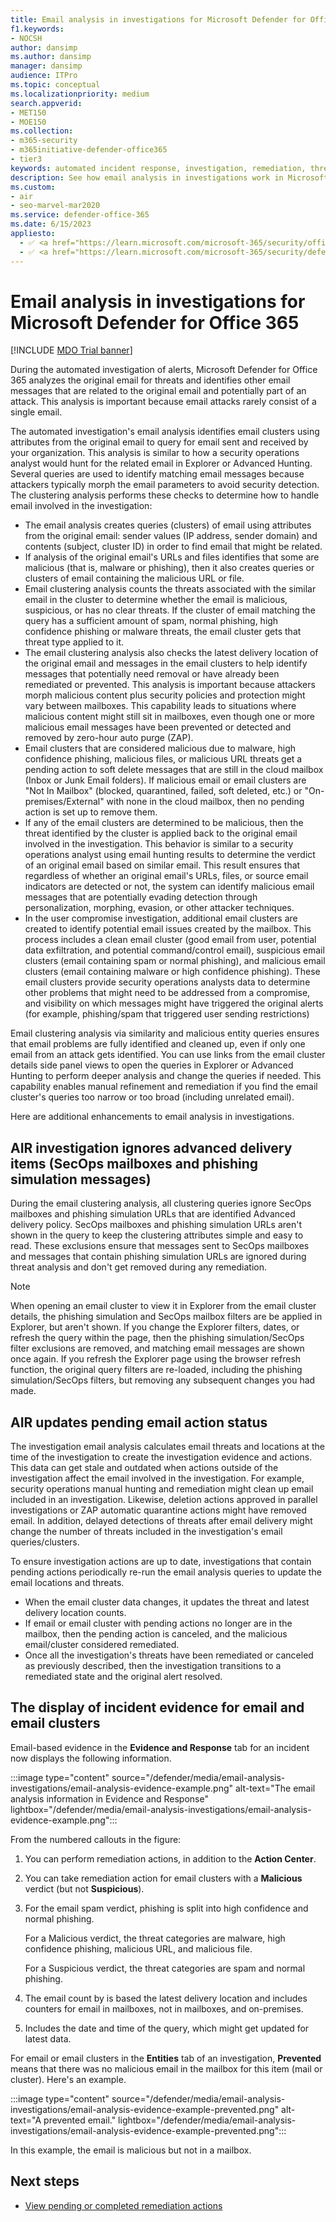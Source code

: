 ```yaml
---
title: Email analysis in investigations for Microsoft Defender for Office 365
f1.keywords:
- NOCSH
author: dansimp
ms.author: dansimp
manager: dansimp
audience: ITPro
ms.topic: conceptual
ms.localizationpriority: medium
search.appverid:
- MET150
- MOE150
ms.collection:
- m365-security
- m365initiative-defender-office365
- tier3
keywords: automated incident response, investigation, remediation, threat protection
description: See how email analysis in investigations work in Microsoft Defender for Office 365.
ms.custom:
- air
- seo-marvel-mar2020
ms.service: defender-office-365
ms.date: 6/15/2023
appliesto:
  - ✅ <a href="https://learn.microsoft.com/microsoft-365/security/office-365-security/mdo-about#defender-for-office-365-plan-1-vs-plan-2-cheat-sheet" target="_blank">Microsoft Defender for Office 365 Plan 2</a>
  - ✅ <a href="https://learn.microsoft.com/microsoft-365/security/defender/microsoft-365-defender" target="_blank">Microsoft Defender XDR</a>
---
```


# Email analysis in investigations for Microsoft Defender for Office 365

[!INCLUDE [MDO Trial banner](../includes/mdo-trial-banner.md)]

During the automated investigation of alerts, Microsoft Defender for Office 365 analyzes the original email for threats and identifies other email messages that are related to the original email and potentially part of an attack. This analysis is important because email attacks rarely consist of a single email.

The automated investigation's email analysis identifies email clusters using attributes from the original email to query for email sent and received by your organization. This analysis is similar to how a security operations analyst would hunt for the related email in Explorer or Advanced Hunting. Several queries are used to identify matching email messages because attackers typically morph the email parameters to avoid security detection. The clustering analysis performs these checks to determine how to handle email involved in the investigation:

- The email analysis creates queries (clusters) of email using attributes from the original email: sender values (IP address, sender domain) and contents (subject, cluster ID) in order to find email that might be related.
- If analysis of the original email's URLs and files identifies that some are malicious (that is, malware or phishing), then it also creates queries or clusters of email containing the malicious URL or file.
- Email clustering analysis counts the threats associated with the similar email in the cluster to determine whether the email is malicious, suspicious, or has no clear threats. If the cluster of email matching the query has a sufficient amount of spam, normal phishing, high confidence phishing or malware threats, the email cluster gets that threat type applied to it.
- The email clustering analysis also checks the latest delivery location of the original email and messages in the email clusters to help identify messages that potentially need removal or have already been remediated or prevented. This analysis is important because attackers morph malicious content plus security policies and protection might vary between mailboxes. This capability leads to situations where malicious content might still sit in mailboxes, even though one or more malicious email messages have been prevented or detected and removed by zero-hour auto purge (ZAP).
- Email clusters that are considered malicious due to malware, high confidence phishing, malicious files, or malicious URL threats get a pending action to soft delete messages that are still in the cloud mailbox (Inbox or Junk Email folders). If malicious email or email clusters are "Not In Mailbox" (blocked, quarantined, failed, soft deleted, etc.) or "On-premises/External" with none in the cloud mailbox, then no pending action is set up to remove them.
- If any of the email clusters are determined to be malicious, then the threat identified by the cluster is applied back to the original email involved in the investigation. This behavior is similar to a security operations analyst using email hunting results to determine the verdict of an original email based on similar email. This result ensures that regardless of whether an original email's URLs, files, or source email indicators are detected or not, the system can identify malicious email messages that are potentially evading detection through personalization, morphing, evasion, or other attacker techniques.
- In the user compromise investigation, additional email clusters are created to identify potential email issues created by the mailbox. This process includes a clean email cluster (good email from user, potential data exfiltration, and potential command/control email), suspicious email clusters (email containing spam or normal phishing), and malicious email clusters (email containing malware or high confidence phishing). These email clusters provide security operations analysts data to determine other problems that might need to be addressed from a compromise, and visibility on which messages might have triggered the original alerts (for example, phishing/spam that triggered user sending restrictions)

Email clustering analysis via similarity and malicious entity queries ensures that email problems are fully identified and cleaned up, even if only one email from an attack gets identified. You can use links from the email cluster details side panel views to open the queries in Explorer or Advanced Hunting to perform deeper analysis and change the queries if needed. This capability enables manual refinement and remediation if you find the email cluster's queries too narrow or too broad (including unrelated email).

Here are additional enhancements to email analysis in investigations.

## AIR investigation ignores advanced delivery items (SecOps mailboxes and phishing simulation messages)

During the email clustering analysis, all clustering queries ignore SecOps mailboxes and phishing simulation URLs that are identified Advanced delivery policy. SecOps mailboxes and phishing simulation URLs aren't shown in the query to keep the clustering attributes simple and easy to read. These exclusions ensure that messages sent to SecOps mailboxes and messages that contain phishing simulation URLs are ignored during threat analysis and don't get removed during any remediation.

> [!NOTE]
> When opening an email cluster to view it in Explorer from the email cluster details, the phishing simulation and SecOps mailbox filters are be applied in Explorer, but aren't shown. If you change the Explorer filters, dates, or refresh the query within the page, then the phishing simulation/SecOps filter exclusions are removed, and matching email messages are shown once again. If you refresh the Explorer page using the browser refresh function, the original query filters are re-loaded, including the phishing simulation/SecOps filters, but removing any subsequent changes you had made.

## AIR updates pending email action status

The investigation email analysis calculates email threats and locations at the time of the investigation to create the investigation evidence and actions. This data can get stale and outdated when actions outside of the investigation affect the email involved in the investigation. For example, security operations manual hunting and remediation might clean up email included in an investigation. Likewise, deletion actions approved in parallel investigations or ZAP automatic quarantine actions might have removed email. In addition, delayed detections of threats after email delivery might change the number of threats included in the investigation's email queries/clusters.

To ensure investigation actions are up to date, investigations that contain pending actions periodically re-run the email analysis queries to update the email locations and threats.

- When the email cluster data changes, it updates the threat and latest delivery location counts.
- If email or email cluster with pending actions no longer are in the mailbox, then the pending action is canceled, and the malicious email/cluster considered remediated.
- Once all the investigation's threats have been remediated or canceled as previously described, then the investigation transitions to a remediated state and the original alert resolved.

## The display of incident evidence for email and email clusters

Email-based evidence in the **Evidence and Response** tab for an incident now displays the following information.

:::image type="content" source="/defender/media/email-analysis-investigations/email-analysis-evidence-example.png" alt-text="The email analysis information in Evidence and Response" lightbox="/defender/media/email-analysis-investigations/email-analysis-evidence-example.png":::

From the numbered callouts in the figure:

1. You can perform remediation actions, in addition to the **Action Center**.
2. You can take remediation action for email clusters with a **Malicious** verdict (but not **Suspicious**).
3. For the email spam verdict, phishing is split into high confidence and normal phishing.

   For a Malicious verdict, the threat categories are malware, high confidence phishing, malicious URL, and malicious file.

   For a Suspicious verdict, the threat categories are spam and normal phishing.

4. The email count by is based the latest delivery location and includes counters for email in mailboxes, not in mailboxes, and on-premises.
5. Includes the date and time of the query, which might get updated for latest data.

For email or email clusters in the **Entities** tab of an investigation, **Prevented** means that there was no malicious email in the mailbox for this item (mail or cluster). Here's an example.

:::image type="content" source="/defender/media/email-analysis-investigations/email-analysis-evidence-example-prevented.png" alt-text="A prevented email." lightbox="/defender/media/email-analysis-investigations/email-analysis-evidence-example-prevented.png":::

In this example, the email is malicious but not in a mailbox.

## Next steps

- [View pending or completed remediation actions](air-review-approve-pending-completed-actions.md)
